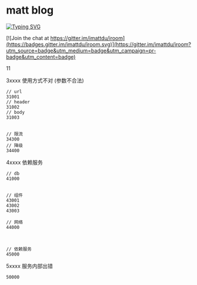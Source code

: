 

# matt blog



[![Typing SVG](https://readme-typing-svg.herokuapp.com?lines=imattdu)](https://git.io/typing-svg)





[![Join the chat at https://gitter.im/imattdu/iroom](https://badges.gitter.im/imattdu/iroom.svg)](https://gitter.im/imattdu/iroom?utm_source=badge&utm_medium=badge&utm_campaign=pr-badge&utm_content=badge)



11













3xxxx 使用方式不对 (参数不合法)

```
// url
31001
// header
31002
// body
31003


// 限流
34300
// 降级
34400
```





4xxxx 依赖服务



```
// db
41000


// 组件
43001
43002
43003

// 网络
44000



// 依赖服务
45000
```





5xxxx 服务内部出错

```
50000
```

